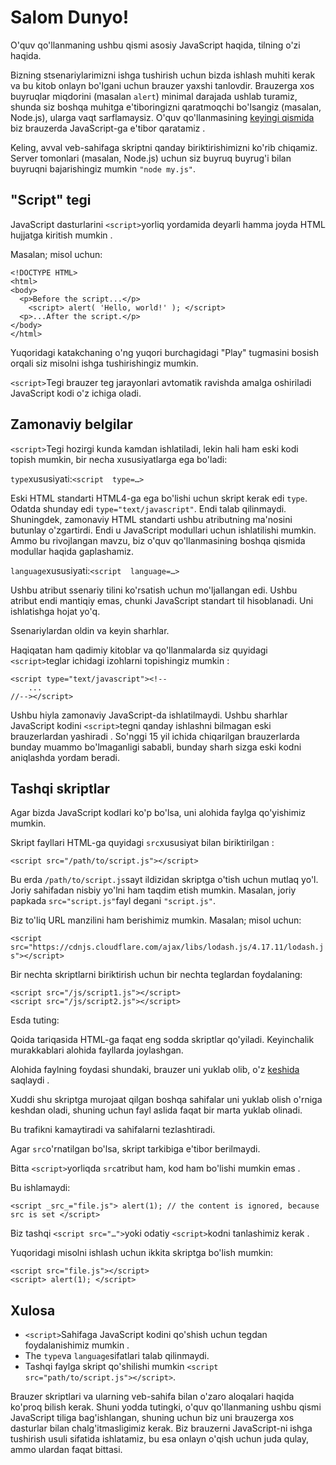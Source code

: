 # Salom Dunyo!

O'quv qo'llanmaning ushbu qismi asosiy JavaScript haqida, tilning o'zi haqida.

Bizning stsenariylarimizni ishga tushirish uchun bizda ishlash muhiti kerak va bu kitob onlayn bo'lgani uchun brauzer yaxshi tanlovdir. Brauzerga xos buyruqlar miqdorini (masalan `alert`) minimal darajada ushlab turamiz, shunda siz boshqa muhitga e'tiboringizni qaratmoqchi bo'lsangiz (masalan, Node.js), ularga vaqt sarflamaysiz. O'quv qo'llanmasining [keyingi qismida](https://javascript.info/ui) biz brauzerda JavaScript-ga e'tibor qaratamiz .

Keling, avval veb-sahifaga skriptni qanday biriktirishimizni ko'rib chiqamiz. Server tomonlari (masalan, Node.js) uchun siz buyruq buyrug'i bilan buyruqni bajarishingiz mumkin `"node my.js"`.

## "Script" tegi

JavaScript dasturlarini `<script>`yorliq yordamida deyarli hamma joyda HTML hujjatga kiritish mumkin .

Masalan; misol uchun:

```
<!DOCTYPE HTML>
<html>
<body>
  <p>Before the script...</p>
    <script> alert( 'Hello, world!' ); </script>
  <p>...After the script.</p>
</body>
</html>
```



Yuqoridagi katakchaning o'ng yuqori burchagidagi "Play" tugmasini bosish orqali siz misolni ishga tushirishingiz mumkin.

`<script>`Tegi brauzer teg jarayonlari avtomatik ravishda amalga oshiriladi JavaScript kodi o'z ichiga oladi.

## Zamonaviy belgilar

`<script>`Tegi hozirgi kunda kamdan ishlatiladi, lekin hali ham eski kodi topish mumkin, bir necha xususiyatlarga ega bo'ladi:

`type`xususiyati:`<script  type=…>`

Eski HTML standarti HTML4-ga ega bo'lishi uchun skript kerak edi `type`. Odatda shunday edi `type="text/javascript"`. Endi talab qilinmaydi. Shuningdek, zamonaviy HTML standarti ushbu atributning ma'nosini butunlay o'zgartirdi. Endi u JavaScript modullari uchun ishlatilishi mumkin. Ammo bu rivojlangan mavzu, biz o'quv qo'llanmasining boshqa qismida modullar haqida gaplashamiz.

`language`xususiyati:`<script  language=…>`

Ushbu atribut ssenariy tilini ko'rsatish uchun mo'ljallangan edi. Ushbu atribut endi mantiqiy emas, chunki JavaScript standart til hisoblanadi. Uni ishlatishga hojat yo'q.

Ssenariylardan oldin va keyin sharhlar.

Haqiqatan ham qadimiy kitoblar va qo'llanmalarda siz quyidagi `<script>`teglar ichidagi izohlarni topishingiz mumkin :

```
<script type="text/javascript"><!--
    ...
//--></script>
```

Ushbu hiyla zamonaviy JavaScript-da ishlatilmaydi. Ushbu sharhlar JavaScript kodini `<script>`tegni qanday ishlashni bilmagan eski brauzerlardan yashiradi . So'nggi 15 yil ichida chiqarilgan brauzerlarda bunday muammo bo'lmaganligi sababli, bunday sharh sizga eski kodni aniqlashda yordam beradi.

## Tashqi skriptlar

Agar bizda JavaScript kodlari ko'p bo'lsa, uni alohida faylga qo'yishimiz mumkin.

Skript fayllari HTML-ga quyidagi `src`xususiyat bilan biriktirilgan :

`<script src="/path/to/script.js"></script>`

Bu erda `/path/to/script.js`sayt ildizidan skriptga o'tish uchun mutlaq yo'l. Joriy sahifadan nisbiy yo'lni ham taqdim etish mumkin. Masalan, joriy papkada `src="script.js"`fayl degani `"script.js"`.

Biz to'liq URL manzilini ham berishimiz mumkin. Masalan; misol uchun:

`<script src="https://cdnjs.cloudflare.com/ajax/libs/lodash.js/4.17.11/lodash.js"></script>`

Bir nechta skriptlarni biriktirish uchun bir nechta teglardan foydalaning:

```
<script src="/js/script1.js"></script>
<script src="/js/script2.js"></script>
```

Esda tuting:

Qoida tariqasida HTML-ga faqat eng sodda skriptlar qo'yiladi. Keyinchalik murakkablari alohida fayllarda joylashgan.

Alohida faylning foydasi shundaki, brauzer uni yuklab olib, o'z [keshida](https://en.wikipedia.org/wiki/Web_cache) saqlaydi .

Xuddi shu skriptga murojaat qilgan boshqa sahifalar uni yuklab olish o'rniga keshdan oladi, shuning uchun fayl aslida faqat bir marta yuklab olinadi.

Bu trafikni kamaytiradi va sahifalarni tezlashtiradi.

Agar `src`o'rnatilgan bo'lsa, skript tarkibiga e'tibor berilmaydi.

Bitta `<script>`yorliqda `src`atribut ham, kod ham bo'lishi mumkin emas .

Bu ishlamaydi:

`<script _src_="file.js"> alert(1); // the content is ignored, because src is set </script>`

Biz tashqi `<script src="…">`yoki odatiy `<script>`kodni tanlashimiz kerak .

Yuqoridagi misolni ishlash uchun ikkita skriptga bo'lish mumkin:

```
<script src="file.js"></script>
<script> alert(1); </script>
```

## Xulosa

-   `<script>`Sahifaga JavaScript kodini qo'shish uchun tegdan foydalanishimiz mumkin .
-   The `type`va `language`sifatlari talab qilinmaydi.
-   Tashqi faylga skript qo'shilishi mumkin `<script src="path/to/script.js"></script>`.

Brauzer skriptlari va ularning veb-sahifa bilan o'zaro aloqalari haqida ko'proq bilish kerak. Shuni yodda tutingki, o'quv qo'llanmaning ushbu qismi JavaScript tiliga bag'ishlangan, shuning uchun biz uni brauzerga xos dasturlar bilan chalg'itmasligimiz kerak. Biz brauzerni JavaScript-ni ishga tushirish usuli sifatida ishlatamiz, bu esa onlayn o'qish uchun juda qulay, ammo ulardan faqat bittasi.
